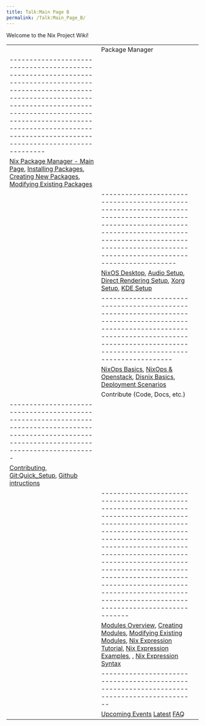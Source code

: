 ```yaml
---
title: Talk:Main Page B
permalink: /Talk:Main_Page_B/
---
```


Welcome to the Nix Project Wiki!

|                                                                                                                                                                                                                                                                         |                                                                                                                                                                                                                                                                                                                                                                           |                                                                                                                                                                                                      |
|-------------------------------------------------------------------------------------------------------------------------------------------------------------------------------------------------------------------------------------------------------------------------|---------------------------------------------------------------------------------------------------------------------------------------------------------------------------------------------------------------------------------------------------------------------------------------------------------------------------------------------------------------------------|------------------------------------------------------------------------------------------------------------------------------------------------------------------------------------------------------|
| | Package Manager                                                                                                                                                                                                                                                     |
 |---------------------------------------------------------------------------------------------------------------------------------------------------------------------------------------------------------------------------------------------------------------------|
 | [Nix Package Manager - Main Page](/Main_Page_Package_Manager "wikilink"), [Installing Packages](/Nix_Installing_Packages "wikilink"), [Creating New Packages](/Nix_Creating_Packages "wikilink"), [Modifying Existing Packages](/Nix_Modifying_Packages "wikilink") |  | | NixOS Desktop & Hardware                                                                                                                                                                                                |
                                                                                                                                                                                                                                                                           |-------------------------------------------------------------------------------------------------------------------------------------------------------------------------------------------------------------------------|
                                                                                                                                                                                                                                                                           | [NixOS Desktop](/Main_Page_NixOS_Desktop "wikilink"), [Audio Setup](/Audio:Setup "wikilink"), [Direct Rendering Setup](/DRI:Setup "wikilink"), [Xorg Setup](/Xorg:Setup "wikilink"), [KDE Setup](/KDE:Setup "wikilink") |                                                                                                                                                | | Infrastructure & Deployment                                                                                                                                                                      |
                                                                                                                                                                                                                                                                                                                                                                                                                                                                                                                                                                                                                                                       |--------------------------------------------------------------------------------------------------------------------------------------------------------------------------------------------------|
                                                                                                                                                                                                                                                                                                                                                                                                                                                                                                                                                                                                                                                       | [NixOps Basics](/NixOps:Basics "wikilink"), [NixOps & Openstack](/NixOps:OpenStack "wikilink"), [Disnix Basics](/Disnix:Basics "wikilink"), [Deployment Scenarios](/Disnix:Scenarios "wikilink") |  |
| | Contribute (Code, Docs, etc.)                                                                                                                      |
 |----------------------------------------------------------------------------------------------------------------------------------------------------|
 | [Contributing](/Main_Page_Contributing "wikilink"), [<Git:Quick_Setup>](/Git:Quick_Setup "wikilink"), [Github intructions](/Git:Github "wikilink") |                                                                                                                   | | NixOS Modules                                                                                                                                                                                                                                                                                                                                                         |
                                                                                                                                                                                                                                                                           |-----------------------------------------------------------------------------------------------------------------------------------------------------------------------------------------------------------------------------------------------------------------------------------------------------------------------------------------------------------------------|
                                                                                                                                                                                                                                                                           | [Modules Overview](/NixOS:Modules "wikilink"), [Creating Modules](/NixOS:extend_NixOS "wikilink"), [Modifying Existing Modules](/NixOS_Modifying_Modules "wikilink"), [Nix Expression Tutorial](/Nix_Expressions:Tutorial "wikilink"), [Nix Expression Examples](/Nix_Expressions:Examples "wikilink"), , [Nix Expression Syntax](/Nix_Expressions:Syntax "wikilink") |  | | Community                                                                                |
                                                                                                                                                                                                                                                                                                                                                                                                                                                                                                                                                                                                                                                       |------------------------------------------------------------------------------------------|
                                                                                                                                                                                                                                                                                                                                                                                                                                                                                                                                                                                                                                                       | [Upcoming Events](/Events "wikilink") [Latest](/Press "wikilink") [FAQ](/FAQ "wikilink") |                                                                                                          |

